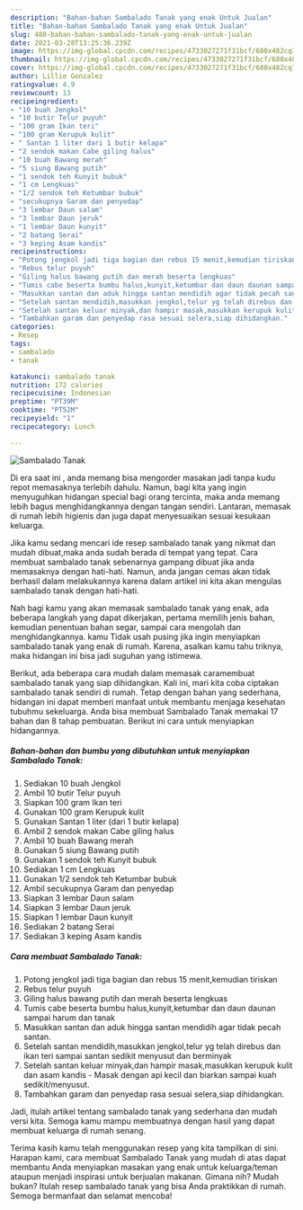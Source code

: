 ```yaml
---
description: "Bahan-bahan Sambalado Tanak yang enak Untuk Jualan"
title: "Bahan-bahan Sambalado Tanak yang enak Untuk Jualan"
slug: 480-bahan-bahan-sambalado-tanak-yang-enak-untuk-jualan
date: 2021-03-28T13:25:36.239Z
image: https://img-global.cpcdn.com/recipes/4733027271f31bcf/680x482cq70/sambalado-tanak-foto-resep-utama.jpg
thumbnail: https://img-global.cpcdn.com/recipes/4733027271f31bcf/680x482cq70/sambalado-tanak-foto-resep-utama.jpg
cover: https://img-global.cpcdn.com/recipes/4733027271f31bcf/680x482cq70/sambalado-tanak-foto-resep-utama.jpg
author: Lillie Gonzalez
ratingvalue: 4.9
reviewcount: 13
recipeingredient:
- "10 buah Jengkol"
- "10 butir Telur puyuh"
- "100 gram Ikan teri"
- "100 gram Kerupuk kulit"
- " Santan 1 liter dari 1 butir kelapa"
- "2 sendok makan Cabe giling halus"
- "10 buah Bawang merah"
- "5 siung Bawang putih"
- "1 sendok teh Kunyit bubuk"
- "1 cm Lengkuas"
- "1/2 sendok teh Ketumbar bubuk"
- "secukupnya Garam dan penyedap"
- "3 lembar Daun salam"
- "3 lembar Daun jeruk"
- "1 lembar Daun kunyit"
- "2 batang Serai"
- "3 keping Asam kandis"
recipeinstructions:
- "Potong jengkol jadi tiga bagian dan rebus 15 menit,kemudian tiriskan"
- "Rebus telur puyuh"
- "Giling halus bawang putih dan merah beserta lengkuas"
- "Tumis cabe beserta bumbu halus,kunyit,ketumbar dan daun daunan sampai harum dan tanak"
- "Masukkan santan dan aduk hingga santan mendidih agar tidak pecah santan."
- "Setelah santan mendidih,masukkan jengkol,telur yg telah direbus dan ikan teri sampai santan sedikit menyusut dan berminyak"
- "Setelah santan keluar minyak,dan hampir masak,masukkan kerupuk kulit dan asam kandis Masak dengan api kecil dan biarkan sampai kuah sedikit/menyusut."
- "Tambahkan garam dan penyedap rasa sesuai selera,siap dihidangkan."
categories:
- Resep
tags:
- sambalado
- tanak

katakunci: sambalado tanak 
nutrition: 172 calories
recipecuisine: Indonesian
preptime: "PT39M"
cooktime: "PT52M"
recipeyield: "1"
recipecategory: Lunch

---
```



![Sambalado Tanak](https://img-global.cpcdn.com/recipes/4733027271f31bcf/680x482cq70/sambalado-tanak-foto-resep-utama.jpg)

Di era  saat ini , anda memang bisa mengorder masakan jadi tanpa kudu repot memasaknya terlebih dahulu. Namun, bagi kita yang ingin menyuguhkan hidangan special bagi orang tercinta, maka anda memang lebih bagus menghidangkannya dengan tangan sendiri. Lantaran, memasak di rumah lebih higienis dan juga dapat menyesuaikan sesuai kesukaan keluarga.

Jika kamu sedang mencari ide resep sambalado tanak yang nikmat dan mudah dibuat,maka anda sudah berada di tempat yang tepat. Cara membuat sambalado tanak  sebenarnya gampang dibuat jika anda memasaknya dengan hati-hati. Namun, anda jangan cemas akan tidak berhasil dalam melakukannya 
karena dalam artikel ini kita akan mengulas sambalado tanak dengan hati-hati.  



Nah bagi kamu yang akan memasak sambalado tanak yang enak, ada beberapa langkah yang dapat dikerjakan, pertama memilih jenis bahan, kemudian penentuan bahan segar, sampai cara mengolah dan menghidangkannya. kamu Tidak usah pusing jika ingin menyiapkan sambalado tanak yang enak di rumah. Karena, asalkan kamu  tahu triknya, maka hidangan ini bisa jadi suguhan yang istimewa.

Berikut, ada beberapa cara mudah dalam memasak caramembuat sambalado tanak yang siap dihidangkan. Kali ini, mari kita coba ciptakan sambalado tanak sendiri di rumah. Tetap dengan bahan yang sederhana, hidangan ini dapat memberi manfaat untuk membantu menjaga kesehatan tubuhmu sekeluarga. Anda bisa membuat Sambalado Tanak memakai 17 bahan dan 8 tahap pembuatan. Berikut ini cara untuk menyiapkan hidangannya.

<!--inarticleads1-->

##### Bahan-bahan dan bumbu yang dibutuhkan untuk menyiapkan Sambalado Tanak:

1. Sediakan 10 buah Jengkol
1. Ambil 10 butir Telur puyuh
1. Siapkan 100 gram Ikan teri
1. Gunakan 100 gram Kerupuk kulit
1. Gunakan  Santan 1 liter (dari 1 butir kelapa)
1. Ambil 2 sendok makan Cabe giling halus
1. Ambil 10 buah Bawang merah
1. Gunakan 5 siung Bawang putih
1. Gunakan 1 sendok teh Kunyit bubuk
1. Sediakan 1 cm Lengkuas
1. Gunakan 1/2 sendok teh Ketumbar bubuk
1. Ambil secukupnya Garam dan penyedap
1. Siapkan 3 lembar Daun salam
1. Siapkan 3 lembar Daun jeruk
1. Siapkan 1 lembar Daun kunyit
1. Sediakan 2 batang Serai
1. Sediakan 3 keping Asam kandis




<!--inarticleads2-->

##### Cara membuat Sambalado Tanak:

1. Potong jengkol jadi tiga bagian dan rebus 15 menit,kemudian tiriskan
1. Rebus telur puyuh
1. Giling halus bawang putih dan merah beserta lengkuas
1. Tumis cabe beserta bumbu halus,kunyit,ketumbar dan daun daunan sampai harum dan tanak
1. Masukkan santan dan aduk hingga santan mendidih agar tidak pecah santan.
1. Setelah santan mendidih,masukkan jengkol,telur yg telah direbus dan ikan teri sampai santan sedikit menyusut dan berminyak
1. Setelah santan keluar minyak,dan hampir masak,masukkan kerupuk kulit dan asam kandis - Masak dengan api kecil dan biarkan sampai kuah sedikit/menyusut.
1. Tambahkan garam dan penyedap rasa sesuai selera,siap dihidangkan.




Jadi, itulah artikel tentang  sambalado tanak  yang sederhana dan mudah versi kita. Semoga kamu mampu membuatnya dengan hasil yang dapat membuat keluarga di rumah senang. 

Terima kasih kamu telah menggunakan resep yang kita tampilkan di sini. Harapan kami, cara membuat  Sambalado Tanak yang mudah di atas dapat membantu Anda menyiapkan masakan yang enak untuk keluarga/teman ataupun menjadi inspirasi untuk berjualan makanan. Gimana nih? Mudah bukan? Itulah resep sambalado tanak yang bisa Anda praktikkan di rumah. Semoga bermanfaat dan selamat mencoba!

